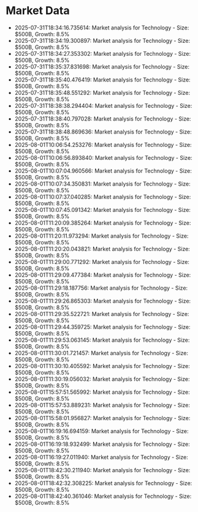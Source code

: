 # Market Data

- 2025-07-31T18:34:16.735614: Market analysis for Technology - Size: $500B, Growth: 8.5%
- 2025-07-31T18:34:19.300897: Market analysis for Technology - Size: $500B, Growth: 8.5%
- 2025-07-31T18:34:27.353302: Market analysis for Technology - Size: $500B, Growth: 8.5%
- 2025-07-31T18:35:37.831698: Market analysis for Technology - Size: $500B, Growth: 8.5%
- 2025-07-31T18:35:40.476419: Market analysis for Technology - Size: $500B, Growth: 8.5%
- 2025-07-31T18:35:48.551292: Market analysis for Technology - Size: $500B, Growth: 8.5%
- 2025-07-31T18:38:38.294404: Market analysis for Technology - Size: $500B, Growth: 8.5%
- 2025-07-31T18:38:40.797028: Market analysis for Technology - Size: $500B, Growth: 8.5%
- 2025-07-31T18:38:48.869636: Market analysis for Technology - Size: $500B, Growth: 8.5%
- 2025-08-01T10:06:54.253276: Market analysis for Technology - Size: $500B, Growth: 8.5%
- 2025-08-01T10:06:56.893840: Market analysis for Technology - Size: $500B, Growth: 8.5%
- 2025-08-01T10:07:04.960566: Market analysis for Technology - Size: $500B, Growth: 8.5%
- 2025-08-01T10:07:34.350831: Market analysis for Technology - Size: $500B, Growth: 8.5%
- 2025-08-01T10:07:37.040285: Market analysis for Technology - Size: $500B, Growth: 8.5%
- 2025-08-01T10:07:45.091342: Market analysis for Technology - Size: $500B, Growth: 8.5%
- 2025-08-01T11:20:09.385264: Market analysis for Technology - Size: $500B, Growth: 8.5%
- 2025-08-01T11:20:11.973294: Market analysis for Technology - Size: $500B, Growth: 8.5%
- 2025-08-01T11:20:20.043821: Market analysis for Technology - Size: $500B, Growth: 8.5%
- 2025-08-01T11:29:00.771292: Market analysis for Technology - Size: $500B, Growth: 8.5%
- 2025-08-01T11:29:09.477384: Market analysis for Technology - Size: $500B, Growth: 8.5%
- 2025-08-01T11:29:18.187756: Market analysis for Technology - Size: $500B, Growth: 8.5%
- 2025-08-01T11:29:26.865303: Market analysis for Technology - Size: $500B, Growth: 8.5%
- 2025-08-01T11:29:35.522721: Market analysis for Technology - Size: $500B, Growth: 8.5%
- 2025-08-01T11:29:44.359725: Market analysis for Technology - Size: $500B, Growth: 8.5%
- 2025-08-01T11:29:53.063145: Market analysis for Technology - Size: $500B, Growth: 8.5%
- 2025-08-01T11:30:01.721457: Market analysis for Technology - Size: $500B, Growth: 8.5%
- 2025-08-01T11:30:10.405592: Market analysis for Technology - Size: $500B, Growth: 8.5%
- 2025-08-01T11:30:19.056032: Market analysis for Technology - Size: $500B, Growth: 8.5%
- 2025-08-01T15:57:51.565992: Market analysis for Technology - Size: $500B, Growth: 8.5%
- 2025-08-01T15:57:53.889231: Market analysis for Technology - Size: $500B, Growth: 8.5%
- 2025-08-01T15:58:01.956827: Market analysis for Technology - Size: $500B, Growth: 8.5%
- 2025-08-01T16:19:16.694159: Market analysis for Technology - Size: $500B, Growth: 8.5%
- 2025-08-01T16:19:18.932499: Market analysis for Technology - Size: $500B, Growth: 8.5%
- 2025-08-01T16:19:27.011940: Market analysis for Technology - Size: $500B, Growth: 8.5%
- 2025-08-01T18:42:30.211940: Market analysis for Technology - Size: $500B, Growth: 8.5%
- 2025-08-01T18:42:32.308225: Market analysis for Technology - Size: $500B, Growth: 8.5%
- 2025-08-01T18:42:40.361046: Market analysis for Technology - Size: $500B, Growth: 8.5%
